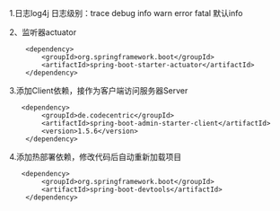 1.日志log4j
		日志级别：trace debug info warn error fatal 默认info
		
2、监听器actuator

        <dependency>
            <groupId>org.springframework.boot</groupId>
            <artifactId>spring-boot-starter-actuator</artifactId>
        </dependency>

3.添加Client依赖，接作为客户端访问服务器Server

       <dependency>
            <groupId>de.codecentric</groupId>
            <artifactId>spring-boot-admin-starter-client</artifactId>
            <version>1.5.6</version>
        </dependency>

4.添加热部署依赖，修改代码后自动重新加载项目
       
       <dependency>
            <groupId>org.springframework.boot</groupId>
            <artifactId>spring-boot-devtools</artifactId>
        </dependency>